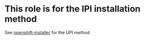 # This role is for the IPI installation method

See [openshift-installer](../openshift-installer) for the UPI method
